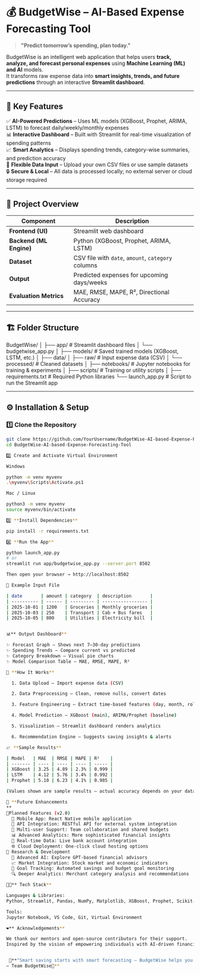 # 💰 BudgetWise – AI-Based Expense Forecasting Tool

> **"Predict tomorrow’s spending, plan today."**

BudgetWise is an intelligent web application that helps users **track, analyze, and forecast personal expenses** using **Machine Learning (ML) and AI** models.  
It transforms raw expense data into **smart insights, trends, and future predictions** through an interactive **Streamlit dashboard**.

---

## 🌟 Key Features

✅ **AI-Powered Predictions** – Uses ML models (XGBoost, Prophet, ARIMA, LSTM) to forecast daily/weekly/monthly expenses  
📊 **Interactive Dashboard** – Built with Streamlit for real-time visualization of spending patterns  
📈 **Smart Analytics** – Displays spending trends, category-wise summaries, and prediction accuracy  
📁 **Flexible Data Input** – Upload your own CSV files or use sample datasets  
🔒 **Secure & Local** – All data is processed locally; no external server or cloud storage required

---

## 🧠 Project Overview

| **Component**          | **Description**  |
|----------------|-----------------|
| **Frontend (UI)**       | Streamlit web dashboard |
| **Backend (ML Engine)** | Python (XGBoost, Prophet, ARIMA, LSTM) |
| **Dataset**             | CSV file with `date`, `amount`, `category` columns |
| **Output**              | Predicted expenses for upcoming days/weeks |
| **Evaluation Metrics**  | MAE, RMSE, MAPE, R², Directional Accuracy |

---

## 🏗️ Folder Structure

BudgetWise/
│
├── app/ # Streamlit dashboard files
│ └── budgetwise_app.py
│
├── models/ # Saved trained models (XGBoost, LSTM, etc.)
│
├── data/
│ ├── raw/ # Input expense data (CSV)
│ └── processed/ # Cleaned datasets
│
├── notebooks/ # Jupyter notebooks for training & experiments
│
├── scripts/ # Training or utility scripts
│
├── requirements.txt # Required Python libraries
└── launch_app.py # Script to run the Streamlit app


---

## ⚙️ Installation & Setup

### 1️⃣ Clone the Repository
```bash
git clone https://github.com/YourUsername/BudgetWise-AI-based-Expense-Forecasting-Tool.git
cd BudgetWise-AI-based-Expense-Forecasting-Tool

2️⃣ Create and Activate Virtual Environment

Windows

python -m venv myvenv
.\myvenv\Scripts\Activate.ps1

Mac / Linux

python3 -m venv myvenv
source myvenv/bin/activate

3️⃣ **Install Dependencies**

pip install -r requirements.txt

4️⃣ **Run the App**

python launch_app.py
# or
streamlit run app/budgetwise_app.py --server.port 8502

Then open your browser → http://localhost:8502

📄 Example Input File

| date       | amount | category  | description       |
| ---------- | ------ | --------- | ----------------- |
| 2025-10-01 | 1200   | Groceries | Monthly groceries |
| 2025-10-03 | 250    | Transport | Cab + Bus fares   |
| 2025-10-05 | 800    | Utilities | Electricity bill  |


📊** Output Dashboard**

✨ Forecast Graph – Shows next 7–30-day predictions
✨ Spending Trends – Compare current vs predicted
✨ Category Breakdown – Visual pie charts
✨ Model Comparison Table – MAE, RMSE, MAPE, R²

🧩 **How It Works**

  1. Data Upload – Import expense data (CSV)

  2. Data Preprocessing – Clean, remove nulls, convert dates

  3. Feature Engineering – Extract time-based features (day, month, rolling mean)

  4. Model Prediction – XGBoost (main), ARIMA/Prophet (baseline)

  5. Visualization – Streamlit dashboard renders analytics

  6. Recommendation Engine – Suggests saving insights & alerts

📈 **Sample Results**

| Model   | MAE  | RMSE | MAPE | R²    |
| ------- | ---- | ---- | ---- | ----- |
| XGBoost | 3.25 | 4.89 | 2.3% | 0.999 |
| LSTM    | 4.12 | 5.76 | 3.4% | 0.992 |
| Prophet | 5.10 | 6.23 | 4.1% | 0.985 |

(Values shown are sample results — actual accuracy depends on your data.)

🚀 **Future Enhancements
**
🧠Planned Features (v2.0)
  📱 Mobile App: React Native mobile application
  🔌 API Integration: RESTful API for external system integration
  👥 Multi-user Support: Team collaboration and shared budgets
  📊 Advanced Analytics: More sophisticated financial insights
  🔄 Real-time Data: Live bank account integration
  🌐 Cloud Deployment: One-click cloud hosting options
🔬 Research & Development
  🧠 Advanced AI: Explore GPT-based financial advisors
  📈 Market Integration: Stock market and economic indicators
  🎯 Goal Tracking: Automated savings and budget goal monitoring
  🔍 Deeper Analytics: Merchant category analysis and recommendations

🧑‍💻** Tech Stack**

Languages & Libraries:
Python, Streamlit, Pandas, NumPy, Matplotlib, XGBoost, Prophet, Scikit-learn

Tools:
Jupyter Notebook, VS Code, Git, Virtual Environment

❤️** Acknowledgements**

We thank our mentors and open-source contributors for their support.
Inspired by the vision of empowering individuals with AI-driven financial awareness.


 🫧**"Smart saving starts with smart forecasting — BudgetWise helps you stay ahead."
— Team BudgetWise🫧**
